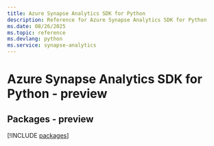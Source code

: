 ```yaml
---
title: Azure Synapse Analytics SDK for Python
description: Reference for Azure Synapse Analytics SDK for Python
ms.date: 08/26/2025
ms.topic: reference
ms.devlang: python
ms.service: synapse-analytics
---
```

# Azure Synapse Analytics SDK for Python - preview
## Packages - preview
[!INCLUDE [packages](synapse-analytics-index.md)]